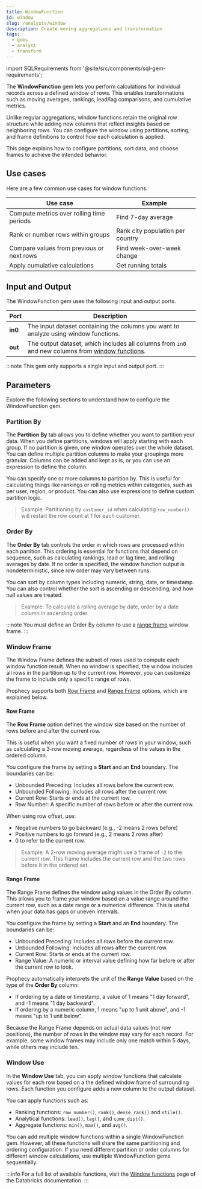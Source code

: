 ```yaml
---
title: WindowFunction
id: window
slug: /analysts/window
description: Create moving aggregations and transformation
tags:
  - gems
  - analyst
  - transform
---
```


import SQLRequirements from '@site/src/components/sql-gem-requirements';

<SQLRequirements
  execution_engine="SQL Warehouse"
  sql_package_name=""
  sql_package_version=""
/>

The **WindowFunction** gem lets you perform calculations for individual records across a defined window of rows. This enables transformations such as moving averages, rankings, lead/lag comparisons, and cumulative metrics.

Unlike regular aggregations, window functions retain the original row structure while adding new columns that reflect insights based on neighboring rows. You can configure the window using partitions, sorting, and frame definitions to control how each calculation is applied.

This page explains how to configure partitions, sort data, and choose frames to achieve the intended behavior.

## Use cases

Here are a few common use cases for window functions.

| Use case                                  | Example                          |
| ----------------------------------------- | -------------------------------- |
| Compute metrics over rolling time periods | Find 7-day average               |
| Rank or number rows within groups         | Rank city population per country |
| Compare values from previous or next rows | Find week-over-week change       |
| Apply cumulative calculations             | Get running totals               |

## Input and Output

The WindowFunction gem uses the following input and output ports.

| Port    | Description                                                                                                     |
| ------- | --------------------------------------------------------------------------------------------------------------- |
| **in0** | The input dataset containing the columns you want to analyze using window functions.                            |
| **out** | The output dataset, which includes all columns from `in0` and new columns from [window functions](#window-use). |

:::note
This gem only supports a single input and output port.
:::

## Parameters

Explore the following sections to understand how to configure the WindowFunction gem.

### Partition By

The **Partition By** tab allows you to define whether you want to partition your data. When you define partitions, windows will apply starting with each group. If no partition is given, one window operates over the whole dataset. You can define multiple partition columns to make your groupings more granular. Columns can be added and kept as is, or you can use an expression to define the column.

You can specify one or more columns to partition by. This is useful for calculating things like rankings or rolling metrics within categories, such as per user, region, or product. You can also use expressions to define custom partition logic.

> Example: Partitioning by `customer_id` when calculating `row_number()` will restart the row count at 1 for each customer.

### Order By

The **Order By** tab controls the order in which rows are processed within each partition. This ordering is essential for functions that depend on sequence, such as calculating rankings, lead or lag time, and rolling averages by date. If no order is specified, the window function output is nondeterministic, since row order may vary between runs.

You can sort by column types including numeric, string, date, or timestamp. You can also control whether the sort is ascending or descending, and how null values are treated.

> Example: To calculate a rolling average by date, order by a date column in ascending order.

:::note
You must define an Order By column to use a [range frame](#range-frame) window frame.
:::

### Window Frame

The Window Frame defines the subset of rows used to compute each window function result. When no window is specified, the window includes all rows in the partition up to the current row. However, you can customize the frame to include only a specific range of rows.

Prophecy supports both [Row Frame](#row-frame) and [Range Frame](#range-frame) options, which are explained below.

#### Row Frame

The **Row Frame** option defines the window size based on the number of rows before and after the current row.

This is useful when you want a fixed number of rows in your window, such as calculating a 3-row moving average, regardless of the values in the ordered column.

You configure the frame by setting a **Start** and an **End** boundary. The boundaries can be:

- Unbounded Preceding: Includes all rows before the current row.
- Unbounded Following: Includes all rows after the current row.
- Current Row: Starts or ends at the current row.
- Row Number: A specific number of rows before or after the current row.

When using row offset, use:

- Negative numbers to go backward (e.g., -2 means 2 rows before)
- Positive numbers to go forward (e.g., 2 means 2 rows after)
- 0 to refer to the current row.

> Example: A 2-row moving average might use a frame of `-2` to the current row. This frame includes the current row and the two rows before it in the ordered set.

#### Range Frame

The Range Frame defines the window using values in the Order By column. This allows you to frame your window based on a value range around the current row, such as a date range or a numerical difference. This is useful when your data has gaps or uneven intervals.

You configure the frame by setting a **Start** and an **End** boundary. The boundaries can be:

- Unbounded Preceding: Includes all rows before the current row.
- Unbounded Following: Includes all rows after the current row.
- Current Row: Starts or ends at the current row.
- Range Value: A numeric or interval value defining how far before or after the current row to look.

Prophecy automatically interprets the unit of the **Range Value** based on the type of the **Order By** column:

- If ordering by a date or timestamp, a value of 1 means "1 day forward", and -1 means "1 day backward".
- If ordering by a numeric column, 1 means "up to 1 unit above", and -1 means "up to 1 unit below".

Because the Range Frame depends on actual data values (not row positions), the number of rows in the window may vary for each record. For example, some window frames may include only one match within 5 days, while others may include ten.

### Window Use

In the **Window Use** tab, you can apply window functions that calculate values for each row based on a the defined window frame of surrounding rows. Each function you configure adds a new column to the output dataset.

You can apply functions such as:

- Ranking functions: `row_number()`, `rank()`, `dense_rank()` and `ntile()`.
- Analytical functions: `lead()`, `lag()`, and `cume_dist()`.
- Aggregate functions: `min()`, `max()`, and `avg()`.

You can add multiple window functions within a single WindowFunction gem. However, all these functions will share the same partitioning and ordering configuration. If you need different partition or order columns for different window calculations, use multiple WindowFunction gems sequentially.

:::info
For a full list of available functions, visit the [Window functions](https://docs.databricks.com/aws/en/sql/language-manual/sql-ref-window-functions#parameters) page of the Databricks documentation.
:::
